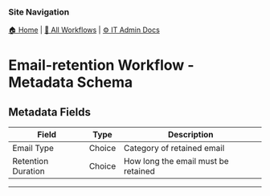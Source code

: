 <!-- description: Documentation about Email-retention Workflow - Metadata Schema for Your Organization. -->

### Site Navigation
[🏠 Home](../../../../README.md) | [📂 All Workflows](../../../../users/users.md) | [⚙ IT Admin Docs](../../../README.md)

# Email-retention Workflow - Metadata Schema

## **Metadata Fields**
| **Field**               | **Type**           | **Description** |
|-------------------------|-------------------|----------------|
| Email Type | Choice | Category of retained email |
| Retention Duration | Choice | How long the email must be retained |

---